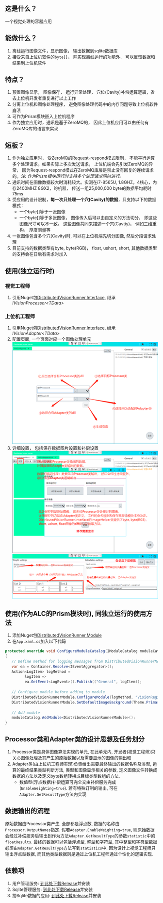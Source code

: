 ## 这是什么？
一个视觉处理的容器应用

## 能做什么？
1. 离线运行图像文件，显示图像， 输出数据到sqlite数据库
2. 接受来自上位机软件的`byte[]`， 除实现离线运行的功能外， 可以反馈数据和结果到上位机软件

## 特点？
1. 预置图像显示， 图像保存， 运行异常处理， 穴位(Cavity)补偿运算逻辑，省去上位机开发者重复进行以上工作
2. 分离上位机和图像处理程序， 避免图像处理代码中的内存问题导致上位机软件崩溃
3. 可作为Prism模块嵌入上位机程序
4. 作为独立应用时，通讯是基于ZeroMQ的， 因此上位机应用可以由任何有ZeroMQ库的语言来实现

## 短板？
1. 作为独立应用时， 受ZeroMQ的Request-respond模式限制， 不能平行运算多个处理请求。如果实际上多次发送请求， 上位机端会先引发ZeroMQ的异常， 因为Request-respond模式在ZeroMQ库层是禁止没有回复的连续请求的。*注: 作为Prism模块运行时支持多个处理请求同时进行。*
2. 通讯时间在图像数据较大时消耗较大。实测在i7-8565U, 1.8GHZ，4核心，内存2400MHZ 8GX2，的机器， 传送一组25,000,000 byte的数据平均耗时75ms
3. 受应用的设计限制，**每一次只处理一个穴(Cavity)的数据**，只支持以下的数据模式：
   - 一个byte[]等于一张图像
   - 一个byte[]等于多张图像， 图像传入后可以由自定义的方法切分， 即这些图像尺寸可以不一致。 这些图像共同来描述一个穴(Cavtiy)， 例如三维重构， 厚度测量等
4. 一张图像包含多个穴(Cavity)时, 可以在上位机端先切分图像, 然后分段请求处理
5. 目前支持的数据类型有byte, byte(RGB)， float, ushort, short, 其他数据类型的支持会在日后有需求时加入

## 使用(独立运行时)
### 视觉工程师
1. 引用Nuget包[DistributedVisionRunner.Interface](https://www.nuget.org/packages/DistributedVisionRunner.Interface/), 继承*IVisionProcessor\<TData>*
### 上位机工程师
1. 引用Nuget包[DistributedVisionRunner.Interface](https://www.nuget.org/packages/DistributedVisionRunner.Interface/), 继承*IVisionAdapter\<TData>*
2. 配置页面, 一个页面对应一个图像处理单元
![Initialize](./Images/initialize.png)
3. 详细设置， 包括保存数据图片设置和补偿设置
![Initialize](./Images/GeneralSettings.png)
![Initialize](./Images/WeightSetting.png)

## 使用(作为ALC的Prism模块时), 同独立运行的使用方法
1. 添加Nuget包[DistributedVisionRunner.Module](https://www.nuget.org/packages/DistributedVisionRunner.Module/)
2. 在`App.xaml.cs`加入以下代码
```csharp
protected override void ConfigureModuleCatalog(IModuleCatalog moduleCatalog)
{
   // Define method for logging messages from DistributedVisionRunnerModule
   var ea = Container.Resolve<IEventAggregator>();
   Action<LogItem> logMethod =
         logItem =>
         ea.GetEvent<LogEvent>().Publish(("General", logItem));

   // Configure module before adding to module
   DistributedVisionRunnerModule.ConfigureModule(logMethod, "VisionRegion", true);
   DistributedVisionRunnerModule.SetDefaultImageBackground(Theme.PrimaryColor.R, Theme.PrimaryColor.G, Theme.PrimaryColor.B);

   // Add module
   moduleCatalog.AddModule<DistributedVisionRunnerModule>();
}
```

## Processor类和Adapter类的设计思想及任务划分
1. Processor类是具体图像算法实现的单元, 在此单元内, 开发者(视觉工程师)只关心图像处理及其产生的原始数据以及需要显示的图像的输出和
2. Adapter类(由上位机工程师实现)负责给出需要最终输出的数据名称及类型, 运算的最终结果类型判断方法, 类型和图像显示相关的参数, 定义图像文件转换成数据的方法以及定义byte数组转换成目标类型数组的方法.
   - 数值型(浮点数据)补偿运算可完全交由补偿服务完成(`EnableWeighting=true`). 若有特殊订制的输出, 可在`Adapter.GetResultType`方法内实现
   
## 数据输出的流程
原始数据由Processor类产生, 全部都是浮点数, 数据的名称由`Processor.OutputNames`指定. 假若`Adapter.EnableWeighting=true`, 则原始数据会经过补偿服务后输出到作为方法`Adapter.GetResultType`的参数`statistic`中的`floatResults`. 最终的数据可以包括浮点型, 整型和字符型, 其中整型和字符型数据必须由`Adapter.GetResultType`方法写到`statistics`中. 因为设计上视觉工程师只输出浮点型数据, 而其他类型数据则是通过上位机工程师通过个性化的逻辑实现.
## 依赖项
1. 用户管理服务: [到此处下载Release](https://gitee.com/believingheart/cygia-user-management/releases/1.0.0)并安装
2. Sqlite管理服务: [到此处下载Release](https://gitee.com/believingheart/cygia-sqlite-access-service/releases/V1.0.1)并安装
3. 捞Sqlite数据的应用: [到此处下载Release](https://gitee.com/believingheart/DataLog/releases)并安装

